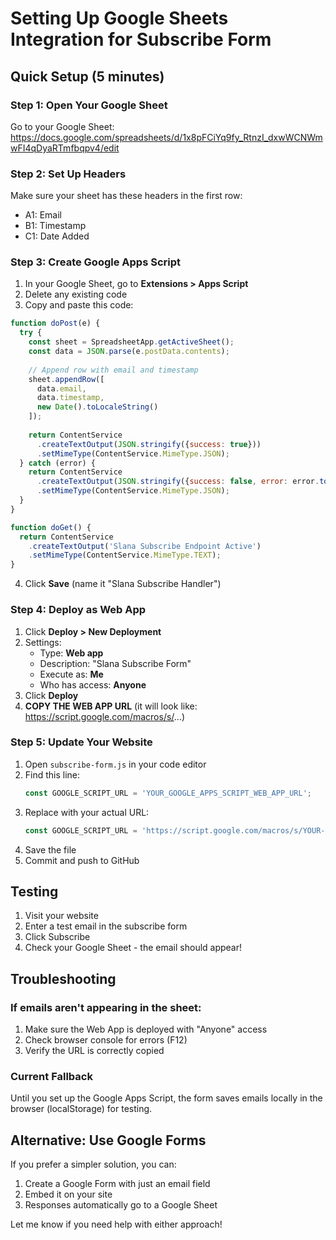 # Setting Up Google Sheets Integration for Subscribe Form

## Quick Setup (5 minutes)

### Step 1: Open Your Google Sheet
Go to your Google Sheet: https://docs.google.com/spreadsheets/d/1x8pFCiYq9fy_RtnzI_dxwWCNWmwFI4qDyaRTmfbqpv4/edit

### Step 2: Set Up Headers
Make sure your sheet has these headers in the first row:
- A1: Email
- B1: Timestamp
- C1: Date Added

### Step 3: Create Google Apps Script
1. In your Google Sheet, go to **Extensions > Apps Script**
2. Delete any existing code
3. Copy and paste this code:

```javascript
function doPost(e) {
  try {
    const sheet = SpreadsheetApp.getActiveSheet();
    const data = JSON.parse(e.postData.contents);
    
    // Append row with email and timestamp
    sheet.appendRow([
      data.email,
      data.timestamp,
      new Date().toLocaleString()
    ]);
    
    return ContentService
      .createTextOutput(JSON.stringify({success: true}))
      .setMimeType(ContentService.MimeType.JSON);
  } catch (error) {
    return ContentService
      .createTextOutput(JSON.stringify({success: false, error: error.toString()}))
      .setMimeType(ContentService.MimeType.JSON);
  }
}

function doGet() {
  return ContentService
    .createTextOutput('Slana Subscribe Endpoint Active')
    .setMimeType(ContentService.MimeType.TEXT);
}
```

4. Click **Save** (name it "Slana Subscribe Handler")

### Step 4: Deploy as Web App
1. Click **Deploy > New Deployment**
2. Settings:
   - Type: **Web app**
   - Description: "Slana Subscribe Form"
   - Execute as: **Me**
   - Who has access: **Anyone**
3. Click **Deploy**
4. **COPY THE WEB APP URL** (it will look like: https://script.google.com/macros/s/...)

### Step 5: Update Your Website
1. Open `subscribe-form.js` in your code editor
2. Find this line:
   ```javascript
   const GOOGLE_SCRIPT_URL = 'YOUR_GOOGLE_APPS_SCRIPT_WEB_APP_URL';
   ```
3. Replace with your actual URL:
   ```javascript
   const GOOGLE_SCRIPT_URL = 'https://script.google.com/macros/s/YOUR-ACTUAL-ID/exec';
   ```
4. Save the file
5. Commit and push to GitHub

## Testing

1. Visit your website
2. Enter a test email in the subscribe form
3. Click Subscribe
4. Check your Google Sheet - the email should appear!

## Troubleshooting

### If emails aren't appearing in the sheet:
1. Make sure the Web App is deployed with "Anyone" access
2. Check browser console for errors (F12)
3. Verify the URL is correctly copied

### Current Fallback
Until you set up the Google Apps Script, the form saves emails locally in the browser (localStorage) for testing.

## Alternative: Use Google Forms
If you prefer a simpler solution, you can:
1. Create a Google Form with just an email field
2. Embed it on your site
3. Responses automatically go to a Google Sheet

Let me know if you need help with either approach!